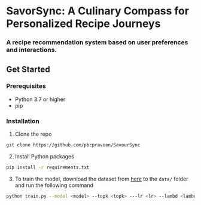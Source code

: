 # SavorSync: A Culinary Compass for Personalized Recipe Journeys
### A recipe recommendation system based on user preferences and interactions.

## Get Started
### Prerequisites
- Python 3.7 or higher
- pip
### Installation
1. Clone the repo
```sh
git clone https://github.com/pbcpraveen/SavourSync
```
2. Install Python packages
```sh
pip install -r requirements.txt
```

3. To train the model, download the dataset from [here](https://www.kaggle.com/shuyangli94/food-com-recipes-and-user-interactions)  to the `data/` folder and run the following command
```sh
python train.py --model <model> --topk <topk> ---lr <lr> --lambd <lambd> --n_estimators <n_estimators> --max_depth <max_depth>
```

